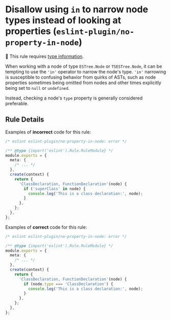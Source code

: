 # Disallow using `in` to narrow node types instead of looking at properties (`eslint-plugin/no-property-in-node`)

💭 This rule requires [type information](https://typescript-eslint.io/linting/typed-linting).

<!-- end auto-generated rule header -->

When working with a node of type `ESTree.Node` or `TSESTree.Node`, it can be tempting to use the `'in'` operator to narrow the node's type.
`'in'` narrowing is susceptible to confusing behavior from quirks of ASTs, such as node properties sometimes being omitted from nodes and other times explicitly being set to `null` or `undefined`.

Instead, checking a node's `type` property is generally considered preferable.

## Rule Details

Examples of **incorrect** code for this rule:

```ts
/* eslint eslint-plugin/no-property-in-node: error */

/** @type {import('eslint').Rule.RuleModule} */
module.exports = {
  meta: {
    /* ... */
  },
  create(context) {
    return {
      'ClassDeclaration, FunctionDeclaration'(node) {
        if ('superClass' in node) {
          console.log('This is a class declaration:', node);
        }
      },
    };
  },
};
```

Examples of **correct** code for this rule:

```ts
/* eslint eslint-plugin/no-property-in-node: error */

/** @type {import('eslint').Rule.RuleModule} */
module.exports = {
  meta: {
    /* ... */
  },
  create(context) {
    return {
      'ClassDeclaration, FunctionDeclaration'(node) {
        if (node.type === 'ClassDeclaration') {
          console.log('This is a class declaration:', node);
        }
      },
    };
  },
};
```
